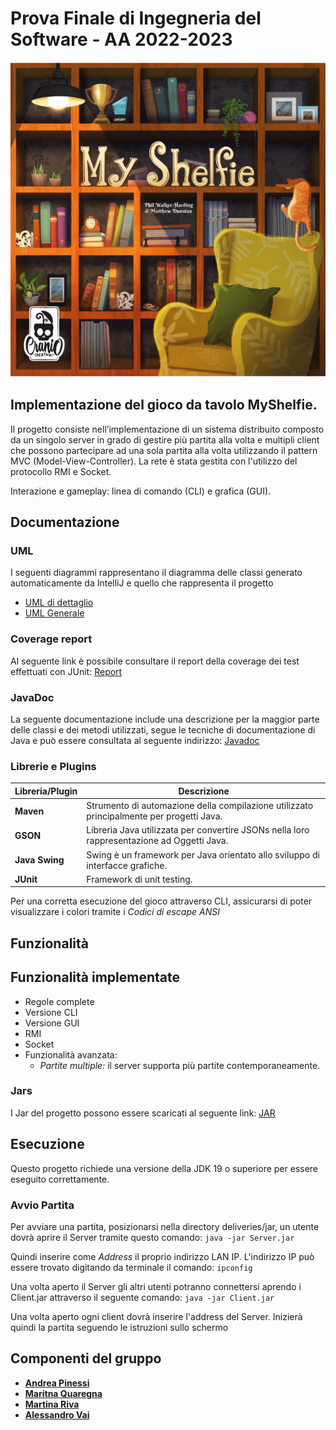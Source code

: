 # Prova Finale di Ingegneria del Software - AA 2022-2023
![alt text](https://github.com/martiiiss/ing-sw-2023-pinessi-riva-quaregna-vai/blob/main/src/main/resources/resources/my-shelfie.jpg)

## Implementazione del gioco da tavolo MyShelfie.

Il progetto consiste nell’implementazione di un sistema distribuito composto da un singolo server in grado di gestire più partita alla volta e multipli client che possono partecipare ad una sola partita alla volta utilizzando il pattern MVC (Model-View-Controller). La rete è stata gestita con l'utilizzo del protocollo RMI e Socket.

Interazione e gameplay: linea di comando (CLI) e grafica (GUI).

## Documentazione

### UML
I seguenti diagrammi rappresentano il diagramma delle classi generato automaticamente da IntelliJ e quello che rappresenta il progetto
- [UML di dettaglio](https://github.com/martiiiss/ing-sw-2023-pinessi-riva-quaregna-vai/blob/main/deliveries/documentation/UML_Detail.png)
- [UML Generale](https://github.com/martiiiss/ing-sw-2023-pinessi-riva-quaregna-vai/blob/main/deliveries/documentation/UML_General.svg)

### Coverage report
Al seguente link è possibile consultare il report della coverage dei test effettuati con JUnit: [Report](https://github.com/martiiiss/ing-sw-2023-pinessi-riva-quaregna-vai/blob/main/deliveries/documentation/test_coverage.png)


### JavaDoc
La seguente documentazione include una descrizione per la maggior parte delle classi e dei metodi utilizzati, segue le tecniche di documentazione di Java e può essere consultata al seguente indirizzo: [Javadoc](https://github.com/martiiiss/ing-sw-2023-pinessi-riva-quaregna-vai/tree/main/deliveries/documentation/javadoc)

### Librerie e Plugins
|Libreria/Plugin|Descrizione|
|---------------|-----------|
|__Maven__|Strumento di automazione della compilazione utilizzato principalmente per progetti Java.|
|__GSON__| Libreria Java utilizzata per convertire JSONs nella loro rappresentazione ad Oggetti Java.|
|__Java Swing__| Swing è un framework per Java orientato allo sviluppo di interfacce grafiche.|
|__JUnit__|Framework di unit testing.|

Per una corretta esecuzione del gioco attraverso CLI, assicurarsi di poter visualizzare i colori tramite i _Codici di escape ANSI_

## Funzionalità
## Funzionalità implementate
- Regole complete
- Versione CLI
- Versione GUI
- RMI
- Socket
- Funzionalità avanzata:
    - _Partite multiple:_ il server supporta più partite contemporaneamente.
 
### Jars
I Jar del progetto possono essere scaricati al seguente link: [JAR](https://github.com/martiiiss/ing-sw-2023-pinessi-riva-quaregna-vai/tree/main/deliveries/jar)

## Esecuzione
Questo progetto richiede una versione della JDK 19 o superiore per essere eseguito correttamente.

### Avvio Partita
Per avviare una partita, posizionarsi nella directory deliveries/jar, un utente dovrà aprire il Server tramite questo comando: ```java -jar Server.jar```

Quindi inserire come _Address_ il proprio indirizzo LAN IP. L'indirizzo IP può essere trovato digitando da terminale il comando:
```ipconfig```

Una volta aperto il Server gli altri utenti potranno connettersi aprendo i Client.jar attraverso il seguente comando: ```java -jar Client.jar```

Una volta aperto ogni client dovrà inserire l'address del Server.
Inizierà quindi la partita seguendo le istruzioni sullo schermo

## Componenti del gruppo
- [__Andrea Pinessi__](https://github.com/AndreaPinessi)
- [__Maritna Quaregna__](https://github.com/MartyQ17)
- [__Martina Riva__](https://github.com/martiiiss)
- [__Alessandro Vai__](https://github.com/Darhale01)
